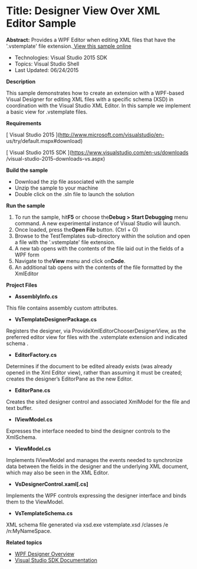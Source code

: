 ﻿

# Title: Designer View Over XML Editor Sample

**Abstract:** Provides a WPF Editor when editing XML files that have the '.vstemplate' file extension.[ View this sample online ](https://github.com/Microsoft/VSSDK-Extensibility-Samples/)

* Technologies: Visual Studio 2015 SDK
* Topics: Visual Studio Shell
* Last Updated: 06/24/2015

**Description**

This sample demonstrates how to create an extension with a WPF-based Visual
Designer for editing XML files with a specific schema (XSD) in coordination
with the Visual Studio XML Editor. In this sample we implement a basic view
for .vstemplate files.


**Requirements**

[ Visual Studio 2015 ](http://www.microsoft.com/visualstudio/en-
us/try/default.mspx#download)

[ Visual Studio 2015 SDK ](https://www.visualstudio.com/en-us/downloads
/visual-studio-2015-downloads-vs.aspx)



**Build the sample**

  * Download the zip file associated with the sample 
  * Unzip the sample to your machine 
  * Double click on the .sln file to launch the solution 



**Run the sample**

  1. To run the sample, hit**F5** or choose the**Debug &gt; Start Debugging** menu command. A new experimental instance of Visual Studio will launch. 
  2. Once loaded, press the**Open File** button. (Ctrl + O) 
  3. Browse to the TestTemplates sub-directory within the solution and open a file with the '.vstemplate' file extension. 
  4. A new tab opens with the contents of the file laid out in the fields of a WPF form 
  5. Navigate to the**View** menu and click on**Code**. 
  6. An additional tab opens with the contents of the file formatted by the XmlEditor 



**Project Files**

 * **AssemblyInfo.cs**  
 
This file contains assembly custom attributes.

 * **VsTemplateDesignerPackage.cs** 
 
Registers the designer, via ProvideXmlEditorChooserDesignerView, as the preferred editor view for files with the .vstemplate extension and indicated schema .

* **EditorFactory.cs** 

Determines if the document to be edited already exists (was already opened in the Xml Editor view), rather than assuming it must be created; creates the designer’s EditorPane as the new Editor.

* **EditorPane.cs**

Creates the sited designer control and associated XmlModel for the file and
text buffer.

* **IViewModel.cs**

Expresses the interface needed to bind the designer controls to the XmlSchema.

* **ViewModel.cs**

Implements IViewModel and manages the events needed to synchronize data
between the fields in the designer and the underlying XML document, which may
also be seen in the XML Editor.

* **VsDesignerControl.xaml[.cs]**

Implements the WPF controls expressing the designer interface and binds them
to the ViewModel.

* **VsTemplateSchema.cs**

XML schema file generated via xsd.exe vstemplate.xsd /classes /e
/n:MyNameSpace.


**Related topics**

  * [ WPF Designer Overview ](https://msdn.microsoft.com/en-us/library/bb514528(v=vs.90).aspx)
  * [ Visual Studio SDK Documentation ](https://msdn.microsoft.com/en-us/library/bb166441(v=vs.140).aspx)



